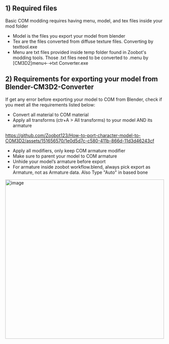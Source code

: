## 1) Required files
   
Basic COM modding requires having menu, model, and tex files inside your mod folder
 + Model is the files you export your model from blender
 + Tex are the files converted from diffuse texture files. Converting by texttool.exe
 + Menu are txt files provided inside temp folder found in Zoobot's modding tools. Those .txt files need to be converted to .menu by [CM3D2]menu←→txt Converter.exe

## 2) Requirements for exporting your model from Blender-CM3D2-Converter
   
If get any error before exporting your model to COM from Blender, check if you meet all the requirements listed below:
+ Convert all material to COM material
+ Apply all transforms (ctr+A > All transforms) to your model AND its armature
  

https://github.com/Zoobot123/How-to-port-character-model-to-COM3D2/assets/151656570/1e0d5d7c-c580-411b-866d-11d3d46243cf


+ Apply all modifiers, only keep COM armature modifier
+ Make sure to parent your model to COM armature
+ Unhide your model’s armature before export
+ For armature inside zoobot workflow.blend, always pick export as Armature, not as Armature data. Also Type "Auto" in based bone
<img width="500" alt="image" src="https://github.com/Zoobot123/How-to-port-character-model-to-COM3D2/assets/151656570/3831d5d2-43fa-41b2-8e24-a9a449bdb0cd">

